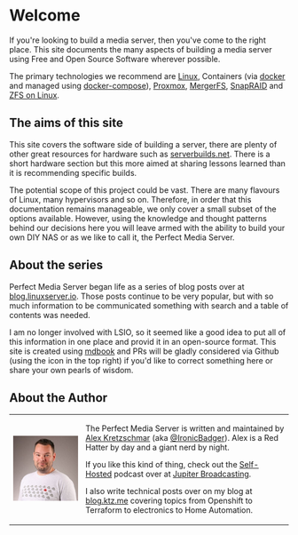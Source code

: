 # Welcome

If you're looking to build a media server, then you've come to the right place. This site documents the many aspects of building a media server using Free and Open Source Software wherever possible.

The primary technologies we recommend are [Linux](https://www.linux.org/), Containers (via [docker](https://www.docker.com/) and managed using [docker-compose](https://docs.docker.com/compose/)), [Proxmox](https://www.proxmox.com/en/), [MergerFS](https://github.com/trapexit/mergerfs/), [SnapRAID](http://www.snapraid.it/) and [ZFS on Linux](https://zfsonlinux.org/).

## The aims of this site

This site covers the software side of building a server, there are plenty of other great resources for hardware such as [serverbuilds.net](https://serverbuilds.net). There is a short hardware section but this more aimed at sharing lessons learned than it is recommending specific builds.

The potential scope of this project could be vast. There are many flavours of Linux, many hypervisors and so on. Therefore, in order that this documentation remains manageable, we only cover a small subset of the options available. However, using the knowledge and thought patterns behind our decisions here you will leave armed with the ability to build your own DIY NAS or as we like to call it, the Perfect Media Server.

## About the series

Perfect Media Server began life as a series of blog posts over at [blog.linuxserver.io](https://blog.linuxserver.io/tag/perfectmediaserver/). Those posts continue to be very popular, but with so much information to be communicated something with search and a table of contents was needed.

I am no longer involved with LSIO, so it seemed like a good idea to put all of this information in one place and provid it in an open-source format. This site is created using [mdbook](https://github.com/rust-lang/mdBook) and PRs will be gladly considered via Github (using the icon in the top right) if you'd like to correct something here or share your own pearls of wisdom.

## About the Author

<table cellspacing="0" cellpadding="0">
    <tbody>
        <tr>
            <td><div class="circletag" id="nay">
                    <img src="../images/alex.jpg">
                </div>
            </td>
            <td rowspan=2>

The Perfect Media Server is written and maintained by [Alex Kretzschmar](https://www.linkedin.com/in/alex-kretzschmar/) (aka [@IronicBadger](https://twitter.com/ironicbadger)). Alex is a Red Hatter by day and a giant nerd by night.

If you like this kind of thing, check out the [Self-Hosted](https://selfhosted.show) podcast over at [Jupiter Broadcasting](https://jupiterbroadcasting.com).

I also write technical posts over on my blog at [blog.ktz.me](https://blog.ktz.me) covering topics from Openshift to Terraform to electronics to Home Automation.
            </td>
        </tr>
    </tbody>
</table>